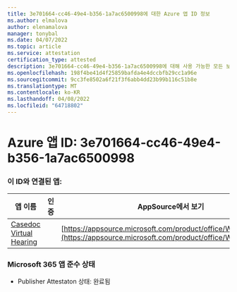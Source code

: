 ```yaml
---
title: 3e701664-cc46-49e4-b356-1a7ac6500998에 대한 Azure 앱 ID 정보
ms.author: elmalova
author: elenamalova
manager: tonybal
ms.date: 04/07/2022
ms.topic: article
ms.service: attestation
certification_type: attested
description: 3e701664-cc46-49e4-b356-1a7ac6500998에 대해 사용 가능한 모든 보안 및 규정 준수 정보입니다.
ms.openlocfilehash: 198f4be41d4f25859bafda4e4dccbfb29cc1a96e
ms.sourcegitcommit: 9cc3fe8502a6f21f3f6abb4dd23b99b116c51b8e
ms.translationtype: MT
ms.contentlocale: ko-KR
ms.lasthandoff: 04/08/2022
ms.locfileid: "64718802"
---
```

# <a name="azure-app-id-3e701664-cc46-49e4-b356-1a7ac6500998"></a>Azure 앱 ID: 3e701664-cc46-49e4-b356-1a7ac6500998


### <a name="apps-associated-with-this-id"></a>이 ID와 연결된 앱:
| **앱 이름** | **인증** | **AppSource에서 보기** |
|--------------|---------------|-----------------------|
| [Casedoc Virtual Hearing](../forward/WA200003164.md) |  | [https://appsource.microsoft.com/product/office/WA200003164](https://appsource.microsoft.com/product/office/WA200003164) |

### <a name="microsoft-365-app-compliance-status"></a>Microsoft 365 앱 준수 상태
- Publisher Attestaton 상태: 완료됨
